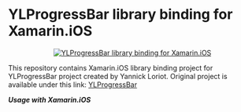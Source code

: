 # YLProgressBar library binding for Xamarin.iOS

<p align="center">
<a href="http://preview.ibb.co/c4dtik/YLProgress_Bar.gif"><img alt="YLProgressBar library binding for Xamarin.iOS" src="http://preview.ibb.co/c4dtik/YLProgress_Bar.gif"/></a>
</p>

This repository contains Xamarin.iOS library binding project for YLProgressBar project created by Yannick Loriot.
Original project is available under this link:
[YLProgressBar](https://github.com/yannickl/YLProgressBar) 


***Usage with Xamarin.iOS***


